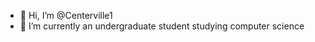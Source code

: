 - 👋 Hi, I’m @Centerville1
- 🌱 I’m currently an undergraduate student studying computer science


<!---
Centerville1/Centerville1 is a ✨ special ✨ repository because its `README.md` (this file) appears on your GitHub profile.
You can click the Preview link to take a look at your changes.
--->
